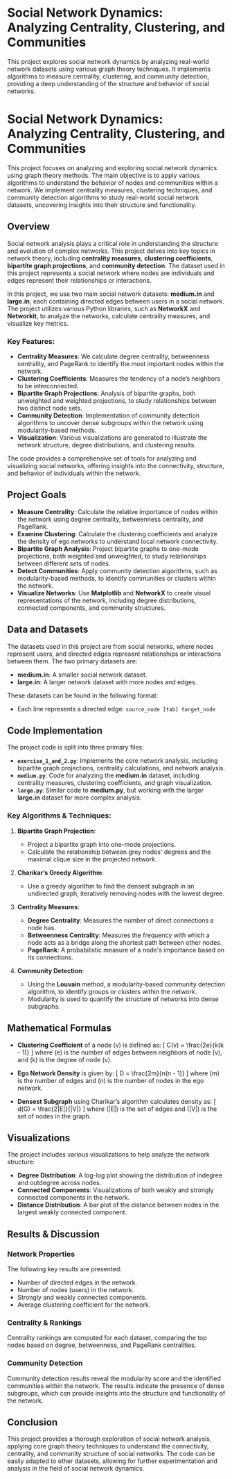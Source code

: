 # Social Network Dynamics: Analyzing Centrality, Clustering, and Communities
 This project explores social network dynamics by analyzing real-world network datasets using various graph theory techniques. It implements algorithms to measure centrality, clustering, and community detection, providing a deep understanding of the structure and behavior of social networks.

# Social Network Dynamics: Analyzing Centrality, Clustering, and Communities

This project focuses on analyzing and exploring social network dynamics using graph theory methods. The main objective is to apply various algorithms to understand the behavior of nodes and communities within a network. We implement centrality measures, clustering techniques, and community detection algorithms to study real-world social network datasets, uncovering insights into their structure and functionality.

## Overview

Social network analysis plays a critical role in understanding the structure and evolution of complex networks. This project delves into key topics in network theory, including **centrality measures**, **clustering coefficients**, **bipartite graph projections**, and **community detection**. The dataset used in this project represents a social network where nodes are individuals and edges represent their relationships or interactions.

In this project, we use two main social network datasets: **medium.in** and **large.in**, each containing directed edges between users in a social network. The project utilizes various Python libraries, such as **NetworkX** and **Networkit**, to analyze the networks, calculate centrality measures, and visualize key metrics.

### Key Features:
- **Centrality Measures**: We calculate degree centrality, betweenness centrality, and PageRank to identify the most important nodes within the network.
- **Clustering Coefficients**: Measures the tendency of a node’s neighbors to be interconnected.
- **Bipartite Graph Projections**: Analysis of bipartite graphs, both unweighted and weighted projections, to study relationships between two distinct node sets.
- **Community Detection**: Implementation of community detection algorithms to uncover dense subgroups within the network using modularity-based methods.
- **Visualization**: Various visualizations are generated to illustrate the network structure, degree distributions, and clustering results.

The code provides a comprehensive set of tools for analyzing and visualizing social networks, offering insights into the connectivity, structure, and behavior of individuals within the network.

## Project Goals

- **Measure Centrality**: Calculate the relative importance of nodes within the network using degree centrality, betweenness centrality, and PageRank.
- **Examine Clustering**: Calculate the clustering coefficients and analyze the density of ego networks to understand local network connectivity.
- **Bipartite Graph Analysis**: Project bipartite graphs to one-mode projections, both weighted and unweighted, to study relationships between different sets of nodes.
- **Detect Communities**: Apply community detection algorithms, such as modularity-based methods, to identify communities or clusters within the network.
- **Visualize Networks**: Use **Matplotlib** and **NetworkX** to create visual representations of the network, including degree distributions, connected components, and community structures.

## Data and Datasets

The datasets used in this project are from social networks, where nodes represent users, and directed edges represent relationships or interactions between them. The two primary datasets are:

- **medium.in**: A smaller social network dataset.
- **large.in**: A larger network dataset with more nodes and edges.

These datasets can be found in the following format:

- Each line represents a directed edge: `source_node [tab] target_node`

## Code Implementation

The project code is split into three primary files:

- **`exercise_1_and_2.py`**: Implements the core network analysis, including bipartite graph projections, centrality calculations, and network analysis.
- **`medium.py`**: Code for analyzing the **medium.in** dataset, including centrality measures, clustering coefficients, and graph visualization.
- **`large.py`**: Similar code to **medium.py**, but working with the larger **large.in** dataset for more complex analysis.

### Key Algorithms & Techniques:

1. **Bipartite Graph Projection**:
   - Project a bipartite graph into one-mode projections.
   - Calculate the relationship between grey nodes' degrees and the maximal clique size in the projected network.

2. **Charikar’s Greedy Algorithm**:
   - Use a greedy algorithm to find the densest subgraph in an undirected graph, iteratively removing nodes with the lowest degree.

3. **Centrality Measures**:
   - **Degree Centrality**: Measures the number of direct connections a node has.
   - **Betweenness Centrality**: Measures the frequency with which a node acts as a bridge along the shortest path between other nodes.
   - **PageRank**: A probabilistic measure of a node's importance based on its connections.

4. **Community Detection**:
   - Using the **Louvain** method, a modularity-based community detection algorithm, to identify groups or clusters within the network.
   - Modularity is used to quantify the structure of networks into dense subgraphs.

## Mathematical Formulas

- **Clustering Coefficient** of a node \(v\) is defined as:
  \[
  C(v) = \frac{2e}{k(k - 1)}
  \]
  where \(e\) is the number of edges between neighbors of node \(v\), and \(k\) is the degree of node \(v\).

- **Ego Network Density** is given by:
  \[
  D = \frac{2m}{n(n - 1)}
  \]
  where \(m\) is the number of edges and \(n\) is the number of nodes in the ego network.

- **Densest Subgraph** using Charikar’s algorithm calculates density as:
  \[
  d(G) = \frac{2|E|}{|V|}
  \]
  where \(|E|\) is the set of edges and \(|V|\) is the set of nodes in the graph.

## Visualizations

The project includes various visualizations to help analyze the network structure:

- **Degree Distribution**: A log-log plot showing the distribution of indegree and outdegree across nodes.
- **Connected Components**: Visualizations of both weakly and strongly connected components in the network.
- **Distance Distribution**: A bar plot of the distance between nodes in the largest weakly connected component.

## Results & Discussion

### Network Properties

The following key results are presented:
- Number of directed edges in the network.
- Number of nodes (users) in the network.
- Strongly and weakly connected components.
- Average clustering coefficient for the network.

### Centrality & Rankings

Centrality rankings are computed for each dataset, comparing the top nodes based on degree, betweenness, and PageRank centralities.

### Community Detection

Community detection results reveal the modularity score and the identified communities within the network. The results indicate the presence of dense subgroups, which can provide insights into the structure and functionality of the network.

## Conclusion

This project provides a thorough exploration of social network analysis, applying core graph theory techniques to understand the connectivity, centrality, and community structure of social networks. The code can be easily adapted to other datasets, allowing for further experimentation and analysis in the field of social network dynamics.

